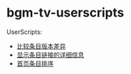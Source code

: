 # bgm-tv-userscripts

UserScripts:

- [比较条目版本差异](./scripts/wiki-rev-diff)
- [显示条目链接的详细信息](./scripts/hover-subject-info)
- [首页条目排序](./scripts/sort-index)
